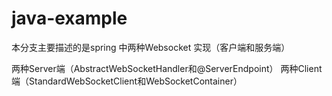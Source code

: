 # java-example
本分支主要描述的是spring 中两种Websocket 实现（客户端和服务端）

两种Server端（AbstractWebSocketHandler和@ServerEndpoint）
两种Client 端（StandardWebSocketClient和WebSocketContainer）
